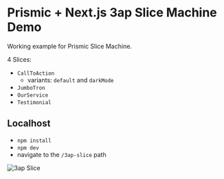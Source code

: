 # Prismic + Next.js 3ap Slice Machine Demo

Working example for Prismic Slice Machine.

4 Slices:

- `CallToAction`
  - variants: `default` and `darkMode`
- `JumboTron`
- `OurService`
- `Testimonial`

## Localhost

- `npm install`
- `npm dev`
- navigate to the `/3ap-slice` path

![3ap Slice](/docs/3ap-slice.gif "3ap slice")
